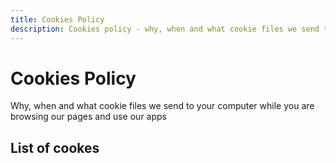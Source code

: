 ```yaml
---
title: Cookies Policy
description: Cookies policy - why, when and what cookie files we send to your computer when you visit our pages and apps.
---
```


# Cookies Policy

Why, when and what cookie files we send to your computer while you are browsing our pages and use our apps

## List of cookes